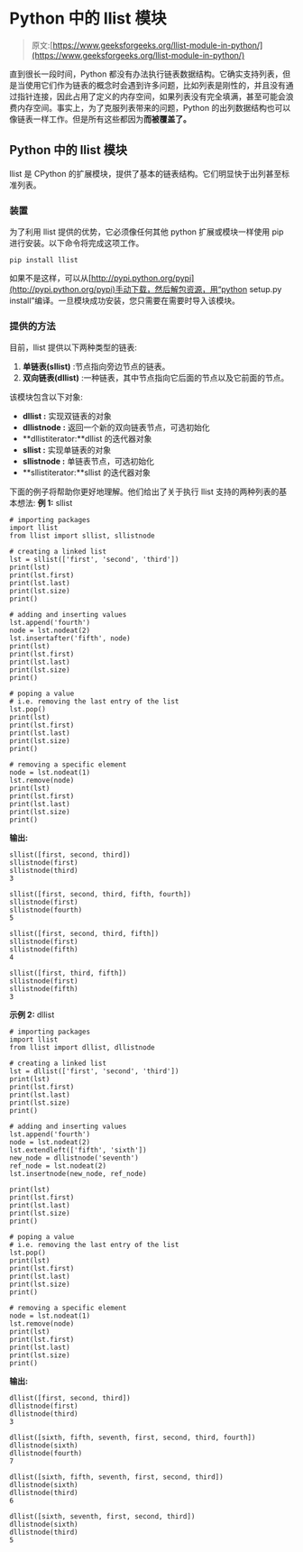 # Python 中的 llist 模块

> 原文:[https://www.geeksforgeeks.org/llist-module-in-python/](https://www.geeksforgeeks.org/llist-module-in-python/)

直到很长一段时间，Python 都没有办法执行链表数据结构。它确实支持列表，但是当使用它们作为链表的概念时会遇到许多问题，比如列表是刚性的，并且没有通过指针连接，因此占用了定义的内存空间，如果列表没有完全填满，甚至可能会浪费内存空间。事实上，为了克服列表带来的问题，Python 的出列数据结构也可以像链表一样工作。但是所有这些都因为**而被覆盖了。**

## Python 中的 llist 模块

llist 是 CPython 的扩展模块，提供了基本的链表结构。它们明显快于出列甚至标准列表。

### 装置

为了利用 llist 提供的优势，它必须像任何其他 python 扩展或模块一样使用 pip 进行安装。以下命令将完成这项工作。

```
pip install llist
```

如果不是这样，可以从[http://pypi.python.org/pypi](http://pypi.python.org/pypi)手动下载，然后解包资源，用“python setup.py install”编译。一旦模块成功安装，您只需要在需要时导入该模块。

### 提供的方法

目前，llist 提供以下两种类型的链表:

1.  **单链表(sllist)** :节点指向旁边节点的链表。
2.  **双向链表(dllist)** :一种链表，其中节点指向它后面的节点以及它前面的节点。

该模块包含以下对象:

*   **dllist :** 实现双链表的对象
*   **dllistnode :** 返回一个新的双向链表节点，可选初始化
*   **dllistiterator:**dllist 的迭代器对象
*   **sllist :** 实现单链表的对象
*   **sllistnode :** 单链表节点，可选初始化
*   **sllistiterator:**sllist 的迭代器对象

下面的例子将帮助你更好地理解。他们给出了关于执行 llist 支持的两种列表的基本想法:
**例 1:** sllist

```
# importing packages
import llist
from llist import sllist, sllistnode

# creating a linked list
lst = sllist(['first', 'second', 'third'])
print(lst)
print(lst.first)
print(lst.last)
print(lst.size)
print()

# adding and inserting values
lst.append('fourth')
node = lst.nodeat(2)
lst.insertafter('fifth', node)
print(lst)
print(lst.first)
print(lst.last)
print(lst.size)
print()

# poping a value
# i.e. removing the last entry of the list
lst.pop()
print(lst)
print(lst.first)
print(lst.last)
print(lst.size)
print()

# removing a specific element
node = lst.nodeat(1)
lst.remove(node)
print(lst)
print(lst.first)
print(lst.last)
print(lst.size)
print()
```

**输出:**

```
sllist([first, second, third])
sllistnode(first)
sllistnode(third)
3

sllist([first, second, third, fifth, fourth])
sllistnode(first)
sllistnode(fourth)
5

sllist([first, second, third, fifth])
sllistnode(first)
sllistnode(fifth)
4

sllist([first, third, fifth])
sllistnode(first)
sllistnode(fifth)
3

```

**示例 2:** dllist

```
# importing packages
import llist
from llist import dllist, dllistnode

# creating a linked list
lst = dllist(['first', 'second', 'third'])
print(lst)
print(lst.first)
print(lst.last)
print(lst.size)
print()

# adding and inserting values
lst.append('fourth')
node = lst.nodeat(2)
lst.extendleft(['fifth', 'sixth'])
new_node = dllistnode('seventh')
ref_node = lst.nodeat(2)
lst.insertnode(new_node, ref_node)

print(lst)
print(lst.first)
print(lst.last)
print(lst.size)
print()

# poping a value
# i.e. removing the last entry of the list
lst.pop()
print(lst)
print(lst.first)
print(lst.last)
print(lst.size)
print()

# removing a specific element
node = lst.nodeat(1)
lst.remove(node)
print(lst)
print(lst.first)
print(lst.last)
print(lst.size)
print()
```

**输出:**

```
dllist([first, second, third])
dllistnode(first)
dllistnode(third)
3

dllist([sixth, fifth, seventh, first, second, third, fourth])
dllistnode(sixth)
dllistnode(fourth)
7

dllist([sixth, fifth, seventh, first, second, third])
dllistnode(sixth)
dllistnode(third)
6

dllist([sixth, seventh, first, second, third])
dllistnode(sixth)
dllistnode(third)
5
```
